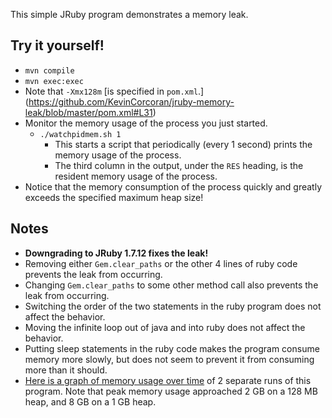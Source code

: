 This simple JRuby program demonstrates a memory leak.

## Try it yourself!

* `mvn compile`
* `mvn exec:exec`
* Note that `-Xmx128m` [is specified in `pom.xml`.] (https://github.com/KevinCorcoran/jruby-memory-leak/blob/master/pom.xml#L31)
* Monitor the memory usage of the process you just started.
  * `./watchpidmem.sh 1`
    * This starts a script that periodically (every 1 second) prints the memory usage of the process.
    * The third column in the output, under the `RES` heading, is the resident memory usage of the process.
* Notice that the memory consumption of the process quickly and greatly exceeds the specified maximum heap size!

## Notes

* **Downgrading to JRuby 1.7.12 fixes the leak!**
* Removing either `Gem.clear_paths` or the other 4 lines of ruby code prevents the leak from occurring.
* Changing `Gem.clear_paths` to some other method call also prevents the leak from occurring.
* Switching the order of the two statements in the ruby program does not affect the behavior.
* Moving the infinite loop out of java and into ruby does not affect the behavior.
* Putting sleep statements in the ruby code makes the program consume memory more slowly, but does not seem to prevent it from consuming more than it should.
* [Here is a graph of memory usage over time](https://docs.google.com/a/puppetlabs.com/spreadsheets/d/1wzDe05JPXRO_g9c6m-4GJrSK-zVxLwS3WR-CMbJogMA/edit#gid=968886138) of 2 separate runs of this program.  Note that peak memory usage approached 2 GB on a 128 MB heap, and 8 GB on a 1 GB heap.
